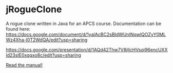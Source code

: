# jRogueClone
A rogue clone written in Java for an APCS course. Documentation can be found here: https://docs.google.com/document/d/1yalAcBC2sBIdWUnINqwlQOZyY0MLWz4Xha-l0T2WdQA/edit?usp=sharing

https://docs.google.com/presentation/d/1AQd42Thw7V8jlIcHVsqi96encUXXld23sIE0xqqxo8c/edit?usp=sharing

  
[Read the manual!](MANUAL.md)
